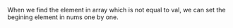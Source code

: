 When we find the element in array which is not equal to val,
we can set the begining element in nums one by one.
